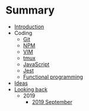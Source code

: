 # Summary

- [Introduction](README.md)
- Coding
  - [Git](coding/git/git.md)
  - [NPM](coding/npm/npm.md)
  - [VIM](coding/vim/vim.md)
  - [tmux](coding/tmux/tmux.md)
  - [JavaScript](coding/js/javascript.md)
  - [Jest](coding/jest/jest.md)
  - [Functional programming](coding/fp/fp.md)
- [Ideas](ideas/ideas.md)
- [Looking back](looking-back/looking-back.md)
  - 2019
    - [2019 September](looking-back/2019/2019-september.md)
